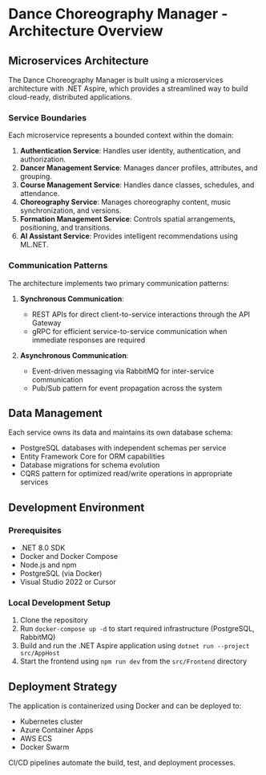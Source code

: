 # Dance Choreography Manager - Architecture Overview

## Microservices Architecture

The Dance Choreography Manager is built using a microservices architecture with .NET Aspire, which provides a streamlined way to build cloud-ready, distributed applications.

### Service Boundaries

Each microservice represents a bounded context within the domain:

1. **Authentication Service**: Handles user identity, authentication, and authorization.
2. **Dancer Management Service**: Manages dancer profiles, attributes, and grouping.
3. **Course Management Service**: Handles dance classes, schedules, and attendance.
4. **Choreography Service**: Manages choreography content, music synchronization, and versions.
5. **Formation Management Service**: Controls spatial arrangements, positioning, and transitions.
6. **AI Assistant Service**: Provides intelligent recommendations using ML.NET.

### Communication Patterns

The architecture implements two primary communication patterns:

1. **Synchronous Communication**: 
   - REST APIs for direct client-to-service interactions through the API Gateway
   - gRPC for efficient service-to-service communication when immediate responses are required

2. **Asynchronous Communication**: 
   - Event-driven messaging via RabbitMQ for inter-service communication
   - Pub/Sub pattern for event propagation across the system

## Data Management

Each service owns its data and maintains its own database schema:

- PostgreSQL databases with independent schemas per service
- Entity Framework Core for ORM capabilities
- Database migrations for schema evolution
- CQRS pattern for optimized read/write operations in appropriate services

## Development Environment

### Prerequisites

- .NET 8.0 SDK
- Docker and Docker Compose
- Node.js and npm
- PostgreSQL (via Docker)
- Visual Studio 2022 or Cursor

### Local Development Setup

1. Clone the repository
2. Run `docker-compose up -d` to start required infrastructure (PostgreSQL, RabbitMQ)
3. Build and run the .NET Aspire application using `dotnet run --project src/AppHost`
4. Start the frontend using `npm run dev` from the `src/Frontend` directory

## Deployment Strategy

The application is containerized using Docker and can be deployed to:

- Kubernetes cluster
- Azure Container Apps
- AWS ECS
- Docker Swarm

CI/CD pipelines automate the build, test, and deployment processes.